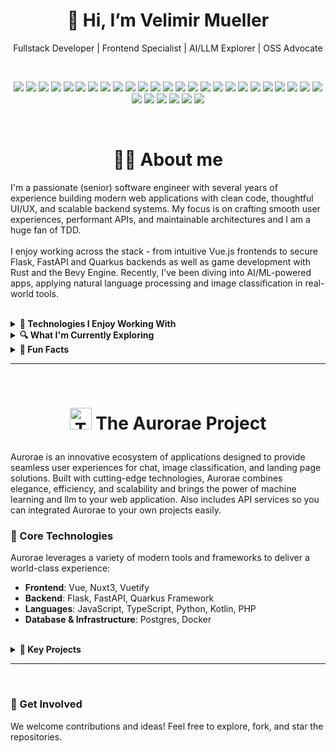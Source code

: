 <h1 align="center">👋 Hi, I’m Velimir Mueller</h1>

<p align="center">Fullstack Developer | Frontend Specialist | AI/LLM Explorer | OSS Advocate</p>

<br>

<p align="center">

  <!-- 🌐 Frontend -->
  <img src="https://img.shields.io/badge/Vue.js-35495E?style=for-the-badge&logo=vue.js&logoColor=4FC08D" />
  <img src="https://img.shields.io/badge/Nuxt-00DC82?style=for-the-badge&logo=nuxt.js&logoColor=white" />
  <img src="https://img.shields.io/badge/OpenLayers-1D6AA4?style=for-the-badge&logo=OpenLayers&logoColor=white" />
  <img src="https://img.shields.io/badge/React-20232A?style=for-the-badge&logo=react&logoColor=61DAFB" />
  <img src="https://img.shields.io/badge/React_Native-20232A?style=for-the-badge&logo=react&logoColor=61DAFB" />
  <img src="https://img.shields.io/badge/Pinia-F7DF1E?style=for-the-badge&logo=pinia&logoColor=yellow" />
  <img src="https://img.shields.io/badge/Vite-646CFF?style=for-the-badge&logo=vite&logoColor=white" />
  <img src="https://img.shields.io/badge/TailwindCSS-38B2AC?style=for-the-badge&logo=tailwind-css&logoColor=white" />
  <img src="https://img.shields.io/badge/Webpack-8DD6F9?style=for-the-badge&logo=webpack&logoColor=white" />
  <img src="https://img.shields.io/badge/Vitest-6E9F18?style=for-the-badge&logo=vitest&logoColor=white" />
  <img src="https://img.shields.io/badge/Jest-C21325?style=for-the-badge&logo=jest&logoColor=white" />
  <img src="https://img.shields.io/badge/Playwright-2EAD33?style=for-the-badge&logo=playwright&logoColor=white" />

   <!-- 🧠 Languages -->
  <img src="https://img.shields.io/badge/JavaScript-F7DF1E?style=for-the-badge&logo=javascript&logoColor=black" />
  <img src="https://img.shields.io/badge/TypeScript-3178C6?style=for-the-badge&logo=typescript&logoColor=white" />
  <img src="https://img.shields.io/badge/HTML5-E34F26?style=for-the-badge&logo=html5&logoColor=white" />
  <img src="https://img.shields.io/badge/SCSS-CC6699?style=for-the-badge&logo=sass&logoColor=white" />
  <img src="https://img.shields.io/badge/Python-3776AB?style=for-the-badge&logo=python&logoColor=white" />
  <img src="https://img.shields.io/badge/Kotlin-7F52FF?style=for-the-badge&logo=kotlin&logoColor=white" />
  <img src="https://img.shields.io/badge/Rust-000000?style=for-the-badge&logo=rust&logoColor=white" />
  <img src="https://img.shields.io/badge/WebAssembly-654FF0?style=for-the-badge&logo=webassembly&logoColor=white" />

  <!-- 🔧 Backend -->
  <img src="https://img.shields.io/badge/Node.js-339933?style=for-the-badge&logo=node.js&logoColor=white" />
  <img src="https://img.shields.io/badge/Flask-000000?style=for-the-badge&logo=flask&logoColor=white" />
  <img src="https://img.shields.io/badge/FastAPI-009688?style=for-the-badge&logo=fastapi&logoColor=white" />
  <img src="https://img.shields.io/badge/Quarkus-4695EB?style=for-the-badge&logo=quarkus&logoColor=white" />
  <img src="https://img.shields.io/badge/Bevy-F74C00?style=for-the-badge&logo=bevy&logoColor=white" />

  <!-- 🧰 DevOps / Infra -->
  <img src="https://img.shields.io/badge/Docker-2496ED?style=for-the-badge&logo=docker&logoColor=white" />
  <img src="https://img.shields.io/badge/GitHub_Actions-2088FF?style=for-the-badge&logo=github-actions&logoColor=white" />
  <img src="https://img.shields.io/badge/Nginx-009639?style=for-the-badge&logo=nginx&logoColor=white" />
  <img src="https://img.shields.io/badge/AWS-232F3E?style=for-the-badge&logo=amazon-aws&logoColor=white" />
    <img src="https://img.shields.io/badge/GPT4All-6E4AFF?style=for-the-badge&logo=openai&logoColor=white" />

  <!-- 🗄️ Databases -->
  <img src="https://img.shields.io/badge/PostgreSQL-4169E1?style=for-the-badge&logo=postgresql&logoColor=white" />
</p>


<br>

<h1 align="center">👨‍💻 About me </h1>
<p>
I'm a passionate (senior) software engineer with several years of experience building modern web applications with clean code, thoughtful UI/UX, and scalable backend systems. My focus is on crafting smooth user experiences, performant APIs, and maintainable architectures and I am a huge fan of TDD.<br><br>
I enjoy working across the stack - from intuitive Vue.js frontends to secure Flask, FastAPI and Quarkus backends as well as game development with Rust and the Bevy Engine. Recently, I've been diving into AI/ML-powered apps, applying natural language processing and image classification in real-world tools.
</p>

<br>

<details>
<summary><strong>🔧 Technologies I Enjoy Working With</strong></summary>

- **Frontend**: Vue 3, React, Vite, Webpack, TailwindCSS, Pinia, TypeScript  
- **Backend**: Python (Flask, FastAPI), Kotlin (Quarkus), Node.js  
- **DevOps**: Docker, GitHub Actions, NGINX  
- **Databases**: PostgreSQL  
- **Languages**: JavaScript/TypeScript, Python, Kotlin, Rust, WebAssembly  

</details>

<details>
<summary><strong>🔍 What I'm Currently Exploring</strong></summary>

- LLMs and document intelligence  
- Multi-language NLP (German/English)  
- Secure authentication and scalable backend design  
- Building developer-first tools with clean UI/UX  

</details>

<details>
<summary><strong>🧠 Fun Facts</strong></summary>

- I care deeply about performance and user experience.  
- I learn by building - most of my GitHub projects are live experiments.  
- I’m always open to feedback, ideas, and collaboration.  

</details>

___

<br>

# <p align="center"><img src="https://github.com/user-attachments/assets/12134a80-87bf-4ae1-8ee8-aeceb3309204" width="35" height="35" alt="The Aurorae project logo"> The Aurorae Project </p>
Aurorae is an innovative ecosystem of applications designed to provide seamless user experiences for chat, image classification, and landing page solutions. Built with cutting-edge technologies, Aurorae combines elegance, efficiency, and scalability and brings the power of machine learning and llm to your web application. Also includes API services so you can integrated Aurorae to your own projects easily.


### 🚀 Core Technologies
Aurorae leverages a variety of modern tools and frameworks to deliver a world-class experience:

- **Frontend**: Vue, Nuxt3, Vuetify  
- **Backend**: Flask, FastAPI, Quarkus Framework  
- **Languages**: JavaScript, TypeScript, Python, Kotlin, PHP  
- **Database & Infrastructure**: Postgres, Docker  

<br>


<details>
<summary><strong>📌 Key Projects</strong></summary>

#### 🔵 Aurorae Chat Frontend - to [repo](https://github.com/VelimirMueller/aurorae_chat_frontend)  
A sleek and responsive Nuxt3-based application for real-time chat functionality.

#### 🔵 Aurorae WS Chatbot API - to [repo](https://github.com/VelimirMueller/aurorae_ws_chatbot_api)  
A powerful Flask and Docker-based GPT4ALL chatbot websocket server.

#### 🔵 Aurorae Landing Page - to [repo](https://github.com/VelimirMueller/aurorae_landing_page)  
A visually appealing landing page created with Vuetify, showcasing the Aurorae ecosystem.

#### 🔵 Aurorae Backend - to [repo](https://github.com/VelimirMueller/aurorae_backend)  
A Kotlin-based backend built with the Quarkus framework for user verification and subscription management.

#### 🔵 Aurorae Images Frontend - to [repo]()  
An intuitive Vue-based frontend for image classification.


<br>

### 🌟 Why Choose Aurorae?
- **Scalability**: Modular architecture to handle growth effortlessly.  
- **Flexibility**: Built with versatile frameworks for adaptability.  
- **Performance**: Optimized for speed and seamless user interaction.  

</details>

---

<br>

### 🤝 Get Involved
We welcome contributions and ideas! Feel free to explore, fork, and star the repositories.

<!---
VelimirMueller/VelimirMueller is a ✨ special ✨ repository because its README.md (this file) appears on your GitHub profile.
You can click the Preview link to take a look at your changes.
--->
